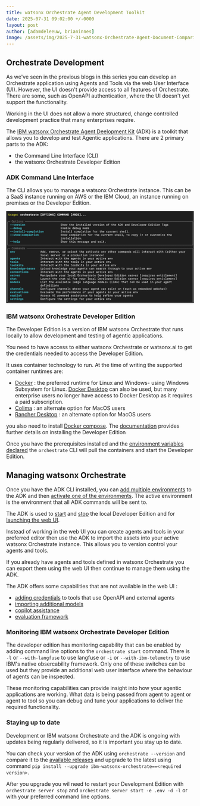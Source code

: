 ```yaml
---
title: watsonx Orchestrate Agent Development Toolkit
date: 2025-07-31 09:02:00 +/-0000
layout: post
author: [adamdeleeuw, brianinnes]
image: /assets/img/2025-7-31-watsonx-Orchestrate-Agent-Document-Comparison/watsonxassistant_lifecycle_1x1_16x9.jpeg
---
```


## Orchestrate Development

As we've seen in the previous blogs in this series you can develop an Orchestrate application using Agents and Tools via the web User Interface (UI).  However, the UI doesn't provide access to all features of Orchestrate.  There are some, such as OpenAPI authentication, where the UI doesn't yet support the functionality.

Working in the UI does not allow a more structured, change controlled development practice that many enterprises require.

The [IBM watsonx Orchestrate Agent Deelopment Kit](https://developer.watson-orchestrate.ibm.com) (ADK) is a toolkit that allows you to develop and test Agentic applications.  There are 2 primary parts to the ADK:

- the Command Line Interface (CLI)
- the watsonx Orchestrate Developer Edition

### ADK Command Line Interface

The CLI allows you to manage a watsonx Orchestrate instance.  This can be a SaaS instance running on AWS or the IBM Cloud, an instance running on premises or the Developer Edition.

![CLI options](/assets/img/2025-7-31-watsonx-Orchestrate-Agent-Development-Toolkit/adk_cli.png)

### IBM watsonx Orchestrate Developer Edition

The Developer Edition is a version of IBM watsonx Orchestrate that runs locally to allow development and testing of agentic applications.  

You need to have access to either watsonx Orchestrate or watsonx.ai to get the credentials needed to access the Developer Edition.

It uses container technology to run.  At the time of writing the supported container runtimes are:

- [Docker](https://docs.docker.com/engine/install/) : the preferred runtime for Linux and Windows- using Windows Subsystem for Linux.  [Docker Desktop](https://docs.docker.com/get-started/introduction/get-docker-desktop/) can also be used, but many enterprise users no longer have access to Docker Desktop as it requires a paid subscription.
- [Colima](https://github.com/abiosoft/colima) : an alternate option for MacOS users
- [Rancher Desktop](https://www.rancher.com/products/rancher-desktop) : an alternate option for MacOS users

you also need to install [Docker compose](https://docs.docker.com/compose/install/).  The [documentation](https://developer.watson-orchestrate.ibm.com/getting_started/wxOde_setup) provides further details on installing the Developer Edition

Once you have the prerequisites installed and the [environment variables declared](https://developer.watson-orchestrate.ibm.com/getting_started/wxOde_setup#pulling-and-installing-watsonx-orchestrate-developer-edition) the `orchestrate` CLI will pull the containers and start the Developer Edition.

## Managing watsonx Orchestrate

Once you have the ADK CLI installed, you can [add multiple environments](https://developer.watson-orchestrate.ibm.com/environment/initiate_environment#creating-an-environment) to the ADK and then [activate one of the environments](https://developer.watson-orchestrate.ibm.com/environment/initiate_environment#activating-an-environment).  The active environment is the environment that all ADK commands will be sent to.

The ADK is used to [start](https://developer.watson-orchestrate.ibm.com/environment/manage_local_environment#starting-the-server) and [stop](https://developer.watson-orchestrate.ibm.com/environment/manage_local_environment#stopping-the-server) the local Developer Edition and for [launching the web UI](https://developer.watson-orchestrate.ibm.com/environment/manage_local_environment#launching-the-local-ui). 

Instead of working in the web UI you can create agents and tools in your preferred editor then use the ADK to import the assets into your active watsonx Orchestrate instance.  This allows you to version control your agents and tools.

If you already have agents and tools defined in watsonx Orchestrate you can export them using the web UI then continue to manage them using the ADK.

The ADK offers some capabilities that are not available in the web UI :

- [adding credentials](https://developer.watson-orchestrate.ibm.com/connections/overview) to tools that use OpenAPI and external agents
- [importing additional models](https://developer.watson-orchestrate.ibm.com/llm/managing_llm)
- [copilot assistance](https://developer.watson-orchestrate.ibm.com/copilot/overview)
- [evaluation framework](https://developer.watson-orchestrate.ibm.com/evaluate/overview)

### Monitoring IBM watsonx Orchestrate Developer Edition

The developer edition has monitoring capability that can be enabled by adding command line options to the `orchestrate start` command.  There is `-l` or `--with-langfuse` to use langfuse or `-i` or `--with-ibm-telemetry` to use IBM's native obsercability framework.  Only one of these switches can be used but they provide an additional web user interface where the behaviour of agents can be inspected.  

These monitoring capabilities can provide insight into how your agentic applications are working.  What data is being passed from agent to agent or agent to tool so you can debug and tune your applications to deliver the required functionality.

### Staying up to date

Development or IBM watsonx Orchestrate and the ADK is ongoing with updates being regularly delivered, so it is important you stay up to date.

You can check your version of the ADK using `orchestrate --version` and compare it to the [available releases](https://pypi.org/project/ibm-watsonx-orchestrate/#history) and upgrade to the latest using command `pip install --upgrade ibm-watsonx-orchestrate==<required version>`.

After you upgrade you wil need to restart your Development Edition with `orchestrate server stop` and `orchestrate server start -e .env -d -l` or with your preferred command line options.
